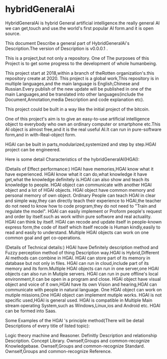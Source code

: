 # hybridGeneralAi
HybridGeneralAi is hybrid General artificial intelligence.the really general AI we can get,touch and use.the world's first popular AI form.and it is open source.

This document Describe a general part of HybridGeneralAi's Description.The version of Description is v0.0.0.1 .

This is a project,but not only a repository.
One of The purposes of this Project is to get some progress to the development of whole humanbeing.

This project start at 2018,within a branch of theRotten organization's.this repository create at 2020.
This project is a global work,This repository is in multiple languages,and the main language is English,Chinese and Russian.Every publish of the new update will be published in one of the main Languages,and be translated into other languages(include the Document,Annotation,media Description and code explanation etc).


This project could be built in a way like the initial project of the bitcoin.


One of this project's aim is to give an easy-to-use artificial intelligence object to everybody who own an ordinary computer or smartphone etc.This AI object is almost free,and it is the real useful AI.It can run in pure-software form,and in with-Real-object form.

HGAI can be built in parts,modularized,systemized and step by step.HGAI project can be engineered.

Here is some detail Characteristics of the hybridGeneralAI(HGAI):

(Details of Effect performance:)
HGAI have memories,HGAI know what it have experienced.
HGAI know what it can do,what knowledge it have get,what the knowledge definitely is.HGAI can also show and teach its knowledge to people.
HGAI object can communicate with another HGAI object and a lot of HGAI objects.
HGAI object have common memory and personal memory of own object.
Ordinary People can teach HGAI in clear and simple way,they can directly teach their experience to HGAI,the teacher do not need to know how to code program,they do not need to "Train and regulate the model".
HGAI can easily implement or Proform people's request and order by itself.such as work within pure softwore and real actuality.
HGAI can think by itself.
HGAI can recode and update itself in people-known express form,the code of itself which itself recode is Human kindly,easily to read and easily to understand.
Multiple HGAI objects can work on one common goal and get co-operations.

(Details of Technical details:)
HGAI have Definitely description method and Fuzzy perception method of thing Description way.HGAI is Hybrid,Different AI methods can combine in HGAI.
HGAI can store part of its memory in database but not only in files.
HGAI can run in cloud,include part of its memory and its form.Multiple HGAI objects can run in one server,one HGAI objects can also run in Mutiple servers.
HGAI can run in pure offline's local environment,it can be open in a program and close.
HGAI object have visual object and voice of it own,HGAI have its own Vision and hearing,HGAI can communicate with people in natural language.
One HGAI object can work on mutiple missions,One HGAI object can implement mutiple works.
HGAI is not specific used,HGAI is general used.
HGAI is compatible in Multiple Main stream operating System,such as Windows,Linux,ios and Android etc.
HGAI can be formed into Saas.



Some Examples of the HGAI 's principle method(There will be detail Descriptions of every title of listed topic):

Logic theory machine and Reasoner.
Definitly Description and relationship Description.
Concept Library.
Ownself,Groups and common-recognize Knowledgebase.
Ownself,Groups and common-recognize Standard.
Ownself,Groups and common-recognize Reference.
